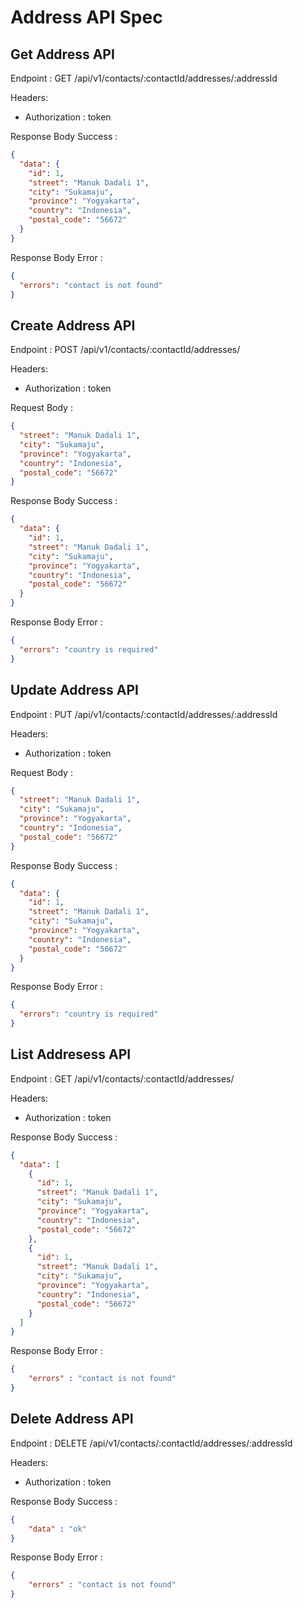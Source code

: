 # Address API Spec

## Get Address API

Endpoint : GET /api/v1/contacts/:contactId/addresses/:addressId

Headers:

- Authorization : token

Response Body Success :

```json
{
  "data": {
    "id": 1,
    "street": "Manuk Dadali 1",
    "city": "Sukamaju",
    "province": "Yogyakarta",
    "country": "Indonesia",
    "postal_code": "56672"
  }
}
```

Response Body Error :

```json
{
  "errors": "contact is not found"
}
```

## Create Address API

Endpoint : POST /api/v1/contacts/:contactId/addresses/

Headers:

- Authorization : token

Request Body :

```json
{
  "street": "Manuk Dadali 1",
  "city": "Sukamaju",
  "province": "Yogyakarta",
  "country": "Indonesia",
  "postal_code": "56672"
}
```

Response Body Success :

```json
{
  "data": {
    "id": 1,
    "street": "Manuk Dadali 1",
    "city": "Sukamaju",
    "province": "Yogyakarta",
    "country": "Indonesia",
    "postal_code": "56672"
  }
}
```

Response Body Error :

```json
{
  "errors": "country is required"
}
```

## Update Address API

Endpoint : PUT /api/v1/contacts/:contactId/addresses/:addressId

Headers:

- Authorization : token

Request Body :

```json
{
  "street": "Manuk Dadali 1",
  "city": "Sukamaju",
  "province": "Yogyakarta",
  "country": "Indonesia",
  "postal_code": "56672"
}
```

Response Body Success :

```json
{
  "data": {
    "id": 1,
    "street": "Manuk Dadali 1",
    "city": "Sukamaju",
    "province": "Yogyakarta",
    "country": "Indonesia",
    "postal_code": "56672"
  }
}
```

Response Body Error :

```json
{
  "errors": "country is required"
}
```

## List Addresess API

Endpoint : GET /api/v1/contacts/:contactId/addresses/

Headers:

- Authorization : token

Response Body Success :

```json
{
  "data": [
    {
      "id": 1,
      "street": "Manuk Dadali 1",
      "city": "Sukamaju",
      "province": "Yogyakarta",
      "country": "Indonesia",
      "postal_code": "56672"
    },
    {
      "id": 1,
      "street": "Manuk Dadali 1",
      "city": "Sukamaju",
      "province": "Yogyakarta",
      "country": "Indonesia",
      "postal_code": "56672"
    }
  ]
}
```

Response Body Error :

```json
{
    "errors" : "contact is not found"
}
```

## Delete Address API

Endpoint : DELETE /api/v1/contacts/:contactId/addresses/:addressId

Headers:

- Authorization : token


Response Body Success :

```json
{
    "data" : "ok"
}
```

Response Body Error :

```json
{
    "errors" : "contact is not found"
}
```

